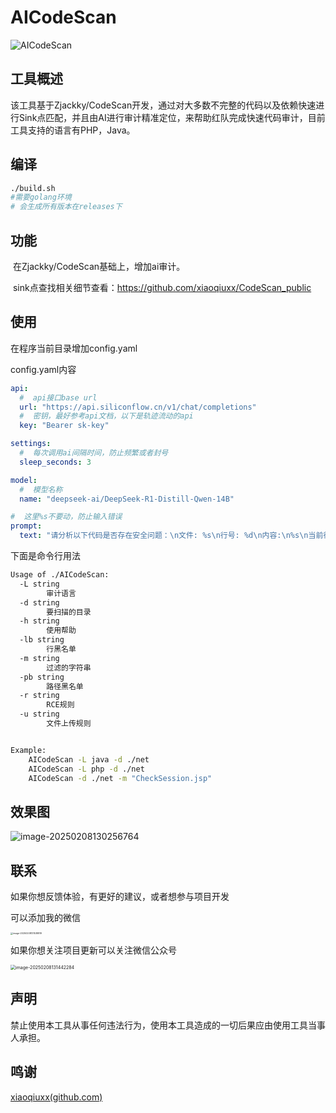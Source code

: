 # AICodeScan

![AICodeScan](https://socialify.git.ci/zacarx/AICodeScan/image?description=1&font=Source+Code+Pro&language=1&name=1&owner=1&pattern=Overlapping+Hexagons&theme=Dark)



## 工具概述

​	该工具基于Zjackky/CodeScan开发，通过对大多数不完整的代码以及依赖快速进行Sink点匹配，并且由AI进行审计精准定位，来帮助红队完成快速代码审计，目前工具支持的语言有PHP，Java。



## 编译

```bash
./build.sh
#需要golang环境
# 会生成所有版本在releases下
```



## 功能

​	在Zjackky/CodeScan基础上，增加ai审计。

​	sink点查找相关细节查看：https://github.com/xiaoqiuxx/CodeScan_public



## 使用

在程序当前目录增加config.yaml

config.yaml内容

```yaml
api:
  #  api接口base url
  url: "https://api.siliconflow.cn/v1/chat/completions"
  #  密钥，最好参考api文档，以下是轨迹流动的api
  key: "Bearer sk-key"

settings:
  #  每次调用ai间隔时间，防止频繁或者封号
  sleep_seconds: 3

model:
  #  模型名称
  name: "deepseek-ai/DeepSeek-R1-Distill-Qwen-14B"

#  这里%s不要动，防止输入错误
prompt:
  text: "请分析以下代码是否存在安全问题：\n文件: %s\n行号: %d\n内容:\n%s\n当前行：%s，请简明扼要，如果觉得大概率没有漏洞直接回答大概率没有漏洞七个汉字，如果有，严格按照一下格式输出：\n漏洞类型：\n危害等级：\n判断理由：\n可能的payload:"
```

下面是命令行用法

```bash
Usage of ./AICodeScan:
  -L string
        审计语言
  -d string
        要扫描的目录
  -h string
        使用帮助
  -lb string
        行黑名单
  -m string
        过滤的字符串
  -pb string
        路径黑名单
  -r string
        RCE规则
  -u string
        文件上传规则


Example:
	AICodeScan -L java -d ./net
	AICodeScan -L php -d ./net
	AICodeScan -d ./net -m "CheckSession.jsp"
```



## 效果图

![image-20250208130256764](http://img.zacarx.top/img/image-20250208130256764.png)

## 联系

如果你想反馈体验，有更好的建议，或者想参与项目开发

可以添加我的微信

<img src="http://img.zacarx.top/img/image-20250208131538819.png" alt="image-20250208131538819" style="zoom:25%;" />

如果你想关注项目更新可以关注微信公众号

<img src="http://img.zacarx.top/img/image-20250208131442284.png" alt="image-20250208131442284" style="zoom:50%;" />



## 声明

禁止使用本工具从事任何违法行为，使用本工具造成的一切后果应由使用工具当事人承担。

## 鸣谢

[xiaoqiuxx(github.com)](https://github.com/xiaoqiuxx)
